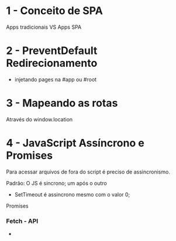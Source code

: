 # 1 - Conceito de SPA
Apps tradicionais VS Apps SPA

# 2 - PreventDefault Redirecionamento
- injetando pages na #app ou #root

# 3 - Mapeando as rotas
Através do window.location

# 4 - JavaScript Assíncrono e Promises
Para acessar arquivos de fora do script é preciso de assincronismo.

Padrão: O JS é sincrono; um após o outro

- SetTimeout é assincrono mesmo com o valor 0;

Promises
### Fetch - API
- 